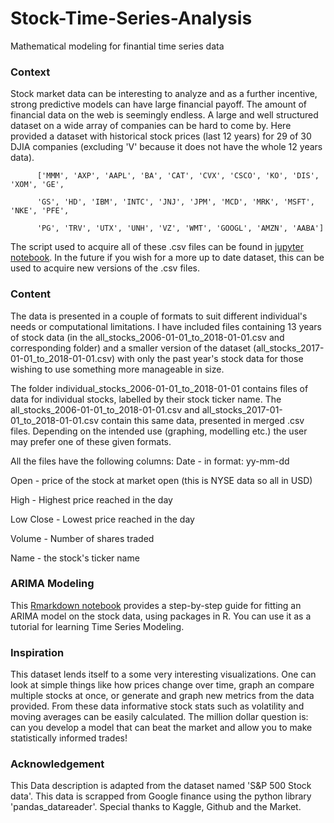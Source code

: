 # Stock-Time-Series-Analysis
Mathematical modeling for finantial time series data

### Context

Stock market data can be interesting to analyze and as a further incentive, strong predictive models can have large financial payoff. The amount of financial data on the web is seemingly endless. A large and well structured dataset on a wide array of companies can be hard to come by. Here provided a dataset with historical stock prices (last 12 years) for 29 of 30 DJIA companies (excluding 'V' because it does not have the whole 12 years data).

          ['MMM', 'AXP', 'AAPL', 'BA', 'CAT', 'CVX', 'CSCO', 'KO', 'DIS', 'XOM', 'GE',

          'GS', 'HD', 'IBM', 'INTC', 'JNJ', 'JPM', 'MCD', 'MRK', 'MSFT', 'NKE', 'PFE',

          'PG', 'TRV', 'UTX', 'UNH', 'VZ', 'WMT', 'GOOGL', 'AMZN', 'AABA']

The script used to acquire all of these .csv files can be found in [jupyter notebook][1].
In the future if you wish for a more up to date dataset, this can be used to acquire new versions of the .csv files.

### Content

The data is presented in a couple of formats to suit different individual's needs or computational limitations. 
I have included files containing 13 years of stock data (in the all_stocks_2006-01-01_to_2018-01-01.csv and corresponding folder) and
a smaller version of the dataset (all_stocks_2017-01-01_to_2018-01-01.csv) with only the past year's stock data for those wishing to use something more manageable in size.

The folder individual_stocks_2006-01-01_to_2018-01-01 contains files of data for individual stocks, labelled by their stock ticker name. 
The all_stocks_2006-01-01_to_2018-01-01.csv and all_stocks_2017-01-01_to_2018-01-01.csv contain this same data, presented in merged .csv files. 
Depending on the intended use (graphing, modelling etc.) the user may prefer one of these given formats.

All the files have the following columns:
Date - in format: yy-mm-dd 

Open - price of the stock at market open (this is NYSE data so all in USD)

High - Highest price reached in the day

Low	Close - Lowest price reached in the day

Volume - Number of shares traded

Name - the stock's ticker name

### ARIMA Modeling

This [Rmarkdown notebook][2] provides a step-by-step guide for fitting an ARIMA model on the stock data, using packages in R.
You can use it as a tutorial for learning Time Series Modeling.

### Inspiration

This dataset lends itself to a some very interesting visualizations. One can look at simple things like how prices change over time, graph an compare multiple stocks at once, or generate and graph new metrics from the data provided.
From these data informative stock stats such as volatility and moving averages can be easily calculated.
The million dollar question is: can you develop a model that can beat the market and allow you to make statistically informed trades!

### Acknowledgement 

This Data description is adapted from the dataset named 'S&P 500 Stock data'.
This data is scrapped from Google finance using the python library 'pandas_datareader'. Special thanks to Kaggle, Github and the Market.

  [1]: https://github.com/szrlee/Stock-Time-Series-Analysis/blob/master/data_collection.ipynb
  [2]: https://github.com/szrlee/Stock-Time-Series-Analysis/blob/master/ARIMA_R/script.Rmd
